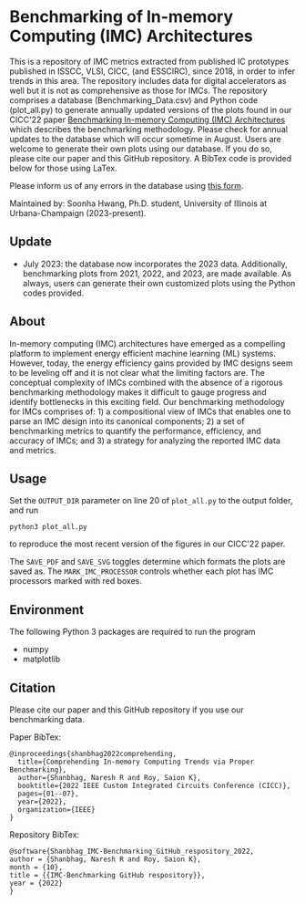 # Benchmarking of In-memory Computing (IMC) Architectures

This is a repository of IMC metrics extracted from published IC prototypes published in ISSCC, VLSI, CICC, (and ESSCIRC), since 2018, in order to infer trends in this area. The repository includes data for digital accelerators as well but it is not as comprehensive as those for IMCs. The
repository comprises a database (Benchmarking_Data.csv) and Python code (plot_all.py) to generate annually updated versions of the plots found in our CICC'22 paper [Benchmarking In-memory Computing (IMC) Architectures](https://ieeexplore.ieee.org/stamp/stamp.jsp?arnumber=9772817) which describes the benchmarking methodology. Please check for annual updates to the database which will occur sometime in August. Users are welcome to generate their own plots using our database. If you do so, please cite our paper and this GitHub repository. A BibTex code is provided below for those using LaTex.

Please inform us of any errors in the database using [this form](https://forms.gle/xLT8NehqR1ALuW2p7).

Maintained by: Soonha Hwang, Ph.D. student, University of Illinois at Urbana-Champaign (2023-present).

## Update
- July 2023: the database now incorporates the 2023 data. Additionally, benchmarking plots from 2021, 2022, and 2023, are made available. As always, users can generate their own customized plots using the Python codes provided. 

## About
In-memory computing (IMC) architectures have emerged as a compelling platform to implement energy efficient machine learning (ML) systems. However, today, the energy efficiency gains provided by IMC designs seem to be leveling off and it is not clear what the limiting factors are. The conceptual complexity of IMCs combined with the absence of a rigorous benchmarking methodology makes it difficult to gauge progress and identify bottlenecks in this exciting field. Our benchmarking methodology for IMCs comprises of: 1) a compositional view of IMCs that enables one to parse an IMC design into its canonical components; 2) a set of benchmarking metrics to quantify the performance, efficiency, and accuracy of IMCs; and 3) a strategy for analyzing the reported IMC data and metrics.

## Usage
Set the `OUTPUT_DIR` parameter on line 20 of `plot_all.py` to the output folder, and run 
``` 
python3 plot_all.py
```
to reproduce the most recent version of the figures in our CICC'22 paper.

The `SAVE_PDF` and `SAVE_SVG` toggles determine which formats the plots are saved as. The `MARK_IMC_PROCESSOR`  controls whether each plot has IMC processors marked with red boxes.   

## Environment
The following Python 3 packages are required to run the program
* numpy
* matplotlib

## Citation
Please cite our paper and this GitHub repository if you use our benchmarking data.

Paper BibTex:
```
@inproceedings{shanbhag2022comprehending,
  title={Comprehending In-memory Computing Trends via Proper Benchmarking},
  author={Shanbhag, Naresh R and Roy, Saion K},
  booktitle={2022 IEEE Custom Integrated Circuits Conference (CICC)},
  pages={01--07},
  year={2022},
  organization={IEEE}
}
```
Repository BibTex:
```
@software{Shanbhag_IMC-Benchmarking_GitHub_respository_2022,
author = {Shanbhag, Naresh R and Roy, Saion K},
month = {10},
title = {{IMC-Benchmarking GitHub respository}},
year = {2022}
}
```

